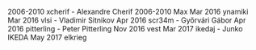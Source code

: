 
2006-2010	xcherif 	- Alexandre Cherif
2006-2010   Max
Mar 2016	ynamiki		
Mar 2016	vlsi		- Vladimir Sitnikov
Apr	2016	scr34m		- Győrvári Gábor
Apr	2016	pitterling	- Peter Pitterling
Nov	2016	vest
Mar	2017	ikedaj		- Junko IKEDA
May 2017    elkrieg